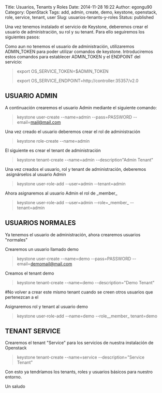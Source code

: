 Title: Usuarios, Tenants y Roles
Date: 2014-11-28 16:22
Author: egongu90
Category: OpenStack
Tags: add, admin, create, demo, keystone, openstack, role, service, tenant, user
Slug: usuarios-tenants-y-roles
Status: published

Una vez tenemos instalado el servicio de Keystone, deberemos crear el
usuario de administración, su rol y su tenant. Para ello seguiremos los
siguientes pasos:

Como aun no tenemos el usuario de administración, utilizaremos
ADMIN\_TOKEN para poder utilizar comandos de keystone. Introduciremos
estos comandos para establecer ADMIN\_TOKEN y el ENDPOINT del servicio:

> export OS\_SERVICE\_TOKEN=\$ADMIN\_TOKEN
>
> export OS\_SERVICE\_ENDPOINT=http://controller:35357/v2.0

USUARIO ADMIN
-------------

A continuación crearemos el usuario Admin mediante el siguiente comando:

> keystone user-create --name=admin --pass=PASSWORD
> --email=mail@mail.com

Una vez creado el usuario deberemos crear el rol de administración

> keystone role-create --name=admin

El siguiente es crear el tenant de administración

> keystone tenant-create --name=admin --description"Admin Tenant"

Una vez creados el usuario, rol y tenant de administración, deberemos
 asignárselos al usuario Admin

> keystone user-role-add --user=admin --tenant=admin

Ahora asignaremos al usuario Admin el rol de \_member\_

> keystone user-role-add --user=admin --role=\_member\_ --tenant=admin

USUARIOS NORMALES
-----------------

Ya tenemos el usuario de administración, ahora crearemos usuarios
"normales"

Crearemos un usuario llamado demo

> keystone user-create --name=demo --pass=PASSWORD
> --email=demomail@mail.com

Creamos el tenant demo

> keystone tenant-create --name=demo --description="Demo Tenant"

\#No volver a crear este mismo tenant cuando se creen otros usuarios que
pertenezcan a el

Asignaremos rol y tenant al usuario demo

> keystone user-role-add --name=demo --role\_\_member\_ tenant=demo

TENANT SERVICE
--------------

Crearemos el tenant "Service" para los servicios de nuestra instalación
de Openstack

> keystone tenant-create --name=service --description="Service Tenant"

Con esto ya tendríamos los tenants, roles y usuarios básicos para
nuestro entorno.

Un saludo
